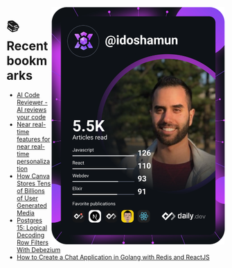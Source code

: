 <a href="https://app.daily.dev/idoshamun"><img src="https://raw.githubusercontent.com/idoshamun/idoshamun/devcard/devcard.svg" align='right' width="400" alt="Ido Shamun's Dev Card"/></a>

# 📚 Recent bookmarks
<!-- BOOKMARKS:START -->
- [AI Code Reviewer - AI reviews your code](https://app.daily.dev/posts/U-7P2lGAp?utm_source=rss&utm_medium=bookmarks&utm_campaign=28849d86070e4c099c877ab6837c61f0)
- [Near real-time features for near real-time personalization](https://app.daily.dev/posts/L0EBLFw1f?utm_source=rss&utm_medium=bookmarks&utm_campaign=28849d86070e4c099c877ab6837c61f0)
- [How Canva Stores Tens of Billions of User Generated Media](https://app.daily.dev/posts/kZ5uXLatG?utm_source=rss&utm_medium=bookmarks&utm_campaign=28849d86070e4c099c877ab6837c61f0)
- [Postgres 15: Logical Decoding Row Filters With Debezium](https://app.daily.dev/posts/3lZAl5GMh?utm_source=rss&utm_medium=bookmarks&utm_campaign=28849d86070e4c099c877ab6837c61f0)
- [How to Create a Chat Application in Golang with Redis and ReactJS](https://app.daily.dev/posts/iJYU5NNgq?utm_source=rss&utm_medium=bookmarks&utm_campaign=28849d86070e4c099c877ab6837c61f0)
<!-- BOOKMARKS:END -->
